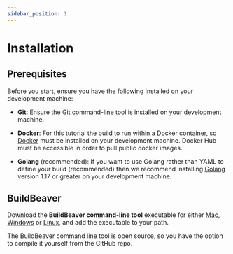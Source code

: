 ```yaml
---
sidebar_position: 1
---
```


# Installation

## Prerequisites

Before you start, ensure you have the following installed on your development machine:

- **Git**: Ensure the Git command-line tool is installed on your development machine.

- **Docker**: For this tutorial the build to run within a Docker container, so
  [Docker](https://docs.docker.com/get-docker/) must be installed on your development machine. Docker Hub must be accessible in order
  to pull public docker images.

- **Golang** (recommended): If you want to use Golang rather than YAML to define your build (recommended)
  then we recommend installing [Golang](https://go.dev/doc/install) version 1.17 or greater on your
  development machine.

## BuildBeaver

Download the **BuildBeaver command-line tool** executable for either [Mac](https://github.com/buildbeaver/bb-cli),
[Windows](https://github.com/buildbeaver/bb-cli) or 
[Linux](https://github.com/buildbeaver/bb-cli), 
and add the executable to your path.

The BuildBeaver command line tool is open source, so you have the option to compile it yourself from the GitHub repo.
